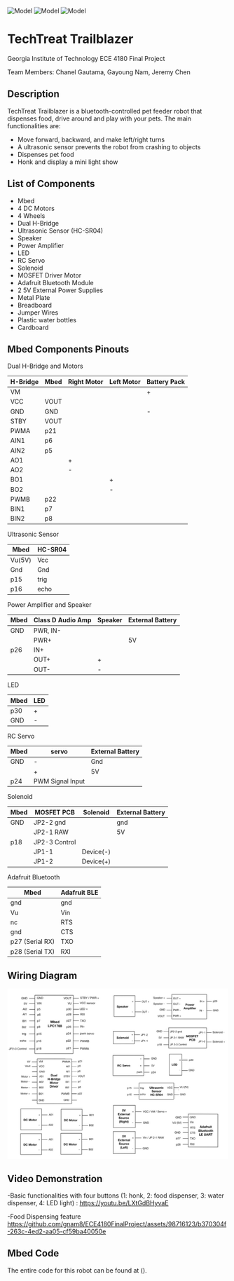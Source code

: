 ![Model](robot_with_dog.png)         ![Model](robot.png)         ![Model](topview.png)

# TechTreat Trailblazer

Georgia Institute of Technology ECE 4180 Final Project

Team Members: Chanel Gautama, Gayoung Nam, Jeremy Chen

## Description

TechTreat Trailblazer is a bluetooth-controlled pet feeder robot that dispenses food, drive around and play with your pets.
The main functionalities are:
  - Move forward, backward, and make left/right turns
  - A ultrasonic sensor prevents the robot from crashing to objects
  - Dispenses pet food
  - Honk and display a mini light show

## List of Components
  - Mbed
  - 4 DC Motors
  - 4 Wheels
  - Dual H-Bridge
  - Ultrasonic Sensor (HC-SR04)
  - Speaker
  - Power Amplifier
  - LED
  - RC Servo
  - Solenoid 
  - MOSFET Driver Motor
  - Adafruit Bluetooth Module
  - 2 5V External Power Supplies
  - Metal Plate
  - Breadboard
  - Jumper Wires
  - Plastic water bottles
  - Cardboard

## Mbed Components Pinouts
 Dual H-Bridge and Motors
 
 |  H-Bridge  |  Mbed  |  Right Motor  |  Left Motor  |  Battery Pack  |
 |------------|--------|---------------|--------------|----------------|
 |     VM     |        |               |              |        +       |
 |    VCC     |  VOUT  |               |              |                |
 |    GND     |   GND  |               |              |        -       |
 |    STBY    |  VOUT  |               |              |                |
 |    PWMA    |   p21  |               |              |                |
 |    AIN1    |   p6   |               |              |                |
 |    AIN2    |   p5   |               |              |                |
 |    AO1     |        |       +       |              |                |
 |    AO2     |        |       -       |              |                |
 |    BO1     |        |               |       +      |                |
 |    BO2     |        |               |       -      |                |
 |    PWMB    |   p22  |               |              |                |
 |    BIN1    |   p7   |               |              |                |
 |    BIN2    |   p8   |               |              |                |
 
 
 Ultrasonic Sensor
 
 |  Mbed    |   HC-SR04   |
 |----------|-------------|
 |  Vu(5V)  |     Vcc     |
 |   Gnd    |     Gnd     |
 |    p15   |     trig    |
 |    p16   |     echo    |
 
 
 Power Amplifier and Speaker
 
 |  Mbed   |  Class D Audio Amp  | Speaker | External Battery |
 |---------|---------------------|---------|------------------|
 |   GND   |     PWR, IN-        |         |                  |
 |         |       PWR+          |         |        5V        |
 |   p26   |        IN+          |         |                  |
 |         |       OUT+          |    +    |                  |
 |         |       OUT-          |    -    |                  |


 LED
 
 |          Mbed         |   LED   |
 |-----------------------|---------|
 |          p30          |    +    |
 |          GND          |    -    |
 

 RC Servo
 
 |  Mbed   |       servo      | External Battery |
 |---------|------------------|------------------|
 |   GND   |         -        |       Gnd        |
 |         |         +        |        5V        |
 |   p24   | PWM Signal Input |                  |


 Solenoid 
 
 |  Mbed   |    MOSFET PCB      |     Solenoid    | External Battery |
 |---------|--------------------|-----------------|------------------|
 |   GND   |     JP2-2 gnd      |                 |       gnd        |
 |         |     JP2-1 RAW      |                 |       5V         |
 |   p18   |     JP2-3 Control  |                 |                  |
 |         |     JP1-1          |     Device(-)   |                  |
 |         |     JP1-2          |     Device(+)   |                  |


 Adafruit Bluetooth
 
 |          Mbed         |   Adafruit BLE   |
 |-----------------------|------------------|
 |          gnd          |        gnd       |
 |          Vu           |        Vin       |
 |          nc           |        RTS       |
 |          gnd          |        CTS       |
 |     p27 (Serial RX)   |        TXO       |
 |     p28 (Serial TX)   |        RXI       |


## Wiring Diagram
![Model](schematic.png)

## Video Demonstration

-Basic functionalities with four buttons (1: honk, 2: food dispenser, 3: water dispenser, 4: LED light) : https://youtu.be/LXtGdBHyvaE

-Food Dispensing feature
https://github.com/gnam8/ECE4180FinalProject/assets/98716123/b370304f-263c-4ed2-aa05-cf59ba40050e



## Mbed Code
The entire code for this robot can be found at ().
